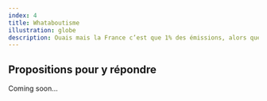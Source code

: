 ```yaml
---
index: 4
title: Whataboutisme
illustration: globe
description: Ouais mais la France c’est que 1% des émissions, alors que les chinois, hein ! Faudrait peut-être que eux ils commencent, après on verra.
---
```


## Propositions pour y répondre

Coming soon...